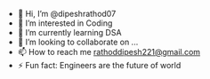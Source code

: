 - 👋 Hi, I’m @dipeshrathod07
- 👀 I’m interested in Coding
- 🌱 I’m currently learning DSA 
- 💞️ I’m looking to collaborate on ...
- 📫 How to reach me rathoddipesh221@gmail.com
- ⚡ Fun fact: Engineers are the future of world

<!---
dipeshrathod07/dipeshrathod07 is a ✨ special ✨ repository because its `README.md` (this file) appears on your GitHub profile.
You can click the Preview link to take a look at your changes.
--->
